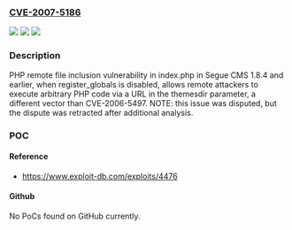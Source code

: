 ### [CVE-2007-5186](https://cve.mitre.org/cgi-bin/cvename.cgi?name=CVE-2007-5186)
![](https://img.shields.io/static/v1?label=Product&message=n%2Fa&color=blue)
![](https://img.shields.io/static/v1?label=Version&message=n%2Fa&color=blue)
![](https://img.shields.io/static/v1?label=Vulnerability&message=n%2Fa&color=brighgreen)

### Description

PHP remote file inclusion vulnerability in index.php in Segue CMS 1.8.4 and earlier, when register_globals is disabled, allows remote attackers to execute arbitrary PHP code via a URL in the themesdir parameter, a different vector than CVE-2006-5497.  NOTE: this issue was disputed, but the dispute was retracted after additional analysis.

### POC

#### Reference
- https://www.exploit-db.com/exploits/4476

#### Github
No PoCs found on GitHub currently.

